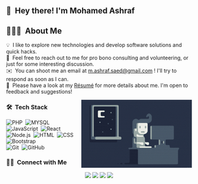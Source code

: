 ## 👋 &nbsp;Hey there! I'm Mohamed Ashraf

## 👨🏻‍💻 &nbsp;About Me

💡 &nbsp;I like to explore new technologies and develop software solutions and quick hacks.\
💬 &nbsp;Feel free to reach out to me for pro bono consulting and volunteering, or just for some interesting discussion.\
✉️ &nbsp;You can shoot me an email at m.ashraf.saed@gmail.com ! I'll try to respond as soon as I can.\
📄 &nbsp;Please have a look at my [Résumé](https://docs.google.com/document/d/1JFnii3QA5WXvz-NwgTSWmqoUomSsABWfEF6jneSPnxI/edit?usp=sharing) for more details about me. I'm open to feedback and suggestions!

<img alt="Night Coding" src="https://raw.githubusercontent.com/AVS1508/AVS1508/master/assets/Night-Coding.gif" align="right"/>

### 🛠 &nbsp;Tech Stack
![PHP](https://img.shields.io/badge/-php-333333?style=flat&logo=php)&nbsp;
![MYSQL](https://img.shields.io/badge/-mysql-333333?style=flat&logo=mysql)&nbsp;
![JavaScript](https://img.shields.io/badge/-JavaScript-333333?style=flat&logo=javascript)&nbsp;
![React](https://img.shields.io/badge/-React-333333?style=flat&logo=react)&nbsp;
![Node.js](https://img.shields.io/badge/-Node.js-333333?style=flat&logo=node.js)&nbsp;
![HTML](https://img.shields.io/badge/-HTML-333333?style=flat&logo=HTML5)&nbsp;
![CSS](https://img.shields.io/badge/-CSS-333333?style=flat&logo=CSS3&logoColor=1572B6)&nbsp;
![Bootstrap](https://img.shields.io/badge/-Bootstrap-333333?style=flat&logo=bootstrap&logoColor=563D7C)\
![Git](https://img.shields.io/badge/-Git-333333?style=flat&logo=git)&nbsp;
![GitHub](https://img.shields.io/badge/-GitHub-333333?style=flat&logo=github)&nbsp;

### 🤝🏻 &nbsp;Connect with Me

<p align="center">
<a href="https://www.linkedin.com/in/mohamedashrafelsaed/"><img src="https://img.shields.io/badge/-Mohamed ashraf?style=flat-square&logo=Linkedin&logoColor=white"/></a>
<a href="https://www.instagram.com/mohamed_ashraf_elsaed/"><img src="https://img.shields.io/badge/-Mohamed ashraf?style=flat-square&logo=Instagram&logoColor=white"/></a>
<a href="https://www.facebook.com/mohamed.ashrafelsaed201"><img src="https://img.shields.io/badge/-Mohamed ashraf?style=flat-square&logo=Facebook&logoColor=white"/></a>
<a href="https://twitter.com/MohammedElsaed_"><img src="https://img.shields.io/twitter/follow/MohammedElsaed_?label=Mohamed%20Ashraf&style=social"/></a>
</p>
